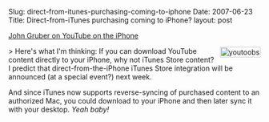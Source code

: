 Slug: direct-from-itunes-purchasing-coming-to-iphone
Date: 2007-06-23
Title: Direct-from-iTunes purchasing coming to iPhone?
layout: post

[John Gruber on YouTube on the iPhone](http://daringfireball.net/linked/2007/june#thu-21-iphone_surprised)

&gt;<a href="http://www.apple.com/iphone/ads/ad5/"><img  alt="youtoobs" class="at-xid-6a010534988cd3970b0120a5b3681b970c " src="http://steveivy.typepad.com/.a/6a010534988cd3970b0120a5b3681b970c-pi" style="float:right; padding:1px; border: 1px solid #ccc; margin:0 0 8px 8px;" /></a> Here's what I'm thinking: If you can download YouTube content directly to your iPhone, why not iTunes Store content? I predict that direct-from-the-iPhone iTunes Store integration will be announced (at a special event?) next week.

And since iTunes now supports reverse-syncing of purchased content to an authorized Mac, you could download to your iPhone and then later sync it with your desktop. *Yeah baby!*
